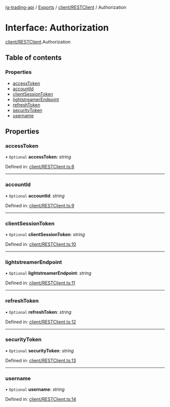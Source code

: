 [ig-trading-api](../README.md) / [Exports](../modules.md) / [client/RESTClient](../modules/client_restclient.md) / Authorization

# Interface: Authorization

[client/RESTClient](../modules/client_restclient.md).Authorization

## Table of contents

### Properties

- [accessToken](client_restclient.authorization.md#accesstoken)
- [accountId](client_restclient.authorization.md#accountid)
- [clientSessionToken](client_restclient.authorization.md#clientsessiontoken)
- [lightstreamerEndpoint](client_restclient.authorization.md#lightstreamerendpoint)
- [refreshToken](client_restclient.authorization.md#refreshtoken)
- [securityToken](client_restclient.authorization.md#securitytoken)
- [username](client_restclient.authorization.md#username)

## Properties

### accessToken

• `Optional` **accessToken**: _string_

Defined in: [client/RESTClient.ts:8](https://github.com/bennycode/ig-trading-api/blob/7c81ba3/src/client/RESTClient.ts#L8)

---

### accountId

• `Optional` **accountId**: _string_

Defined in: [client/RESTClient.ts:9](https://github.com/bennycode/ig-trading-api/blob/7c81ba3/src/client/RESTClient.ts#L9)

---

### clientSessionToken

• `Optional` **clientSessionToken**: _string_

Defined in: [client/RESTClient.ts:10](https://github.com/bennycode/ig-trading-api/blob/7c81ba3/src/client/RESTClient.ts#L10)

---

### lightstreamerEndpoint

• `Optional` **lightstreamerEndpoint**: _string_

Defined in: [client/RESTClient.ts:11](https://github.com/bennycode/ig-trading-api/blob/7c81ba3/src/client/RESTClient.ts#L11)

---

### refreshToken

• `Optional` **refreshToken**: _string_

Defined in: [client/RESTClient.ts:12](https://github.com/bennycode/ig-trading-api/blob/7c81ba3/src/client/RESTClient.ts#L12)

---

### securityToken

• `Optional` **securityToken**: _string_

Defined in: [client/RESTClient.ts:13](https://github.com/bennycode/ig-trading-api/blob/7c81ba3/src/client/RESTClient.ts#L13)

---

### username

• `Optional` **username**: _string_

Defined in: [client/RESTClient.ts:14](https://github.com/bennycode/ig-trading-api/blob/7c81ba3/src/client/RESTClient.ts#L14)
